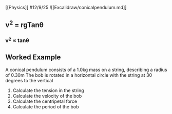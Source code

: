[[Physics]]
#12/9/25
![[Excalidraw/conicalpendulum.md]]
## v$^2$ = rgTanθ
### v$^2$ ∝ tanθ

## Worked Example
A conical pendulum consists of a 1.0kg mass on a string, describing a radius of 0.30m
The bob is rotated in a horizontal circle with the string at 30 degrees to the vertical
1) Calculate the tension in the string
2) Calculate the velocity of the bob
3) Calculate the centripetal force
4) Calculate the period of the bob